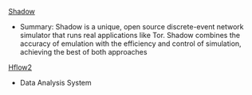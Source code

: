 

[Shadow](http://shadow.github.io/)
* Summary: Shadow is a unique, open source discrete-event network simulator that runs real applications like Tor. Shadow combines the accuracy of emulation with the efficiency and control of simulation, achieving the best of both approaches 


[Hflow2](https://projects.honeynet.org/hflow)
* Data Analysis System